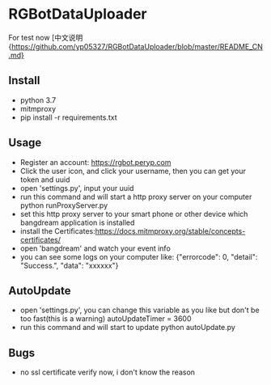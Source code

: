 # RGBotDataUploader
For test now
[中文说明{https://github.com/yp05327/RGBotDataUploader/blob/master/README_CN.md}

## Install 
- python 3.7
- mitmproxy
- pip install -r requirements.txt

## Usage

- Register an account: https://rgbot.peryp.com
- Click the user icon, and click your username, then you can get your token and uuid 
- open 'settings.py', input your uuid
- run this command and will start a http proxy server on your computer  
python runProxyServer.py
- set this http proxy server to your smart phone or other device which bangdream application is installed
- install the Certificates:https://docs.mitmproxy.org/stable/concepts-certificates/
- open 'bangdream' and watch your event info
- you can see some logs on your computer like: 
{"errorcode": 0, "detail": "Success.", "data": "xxxxxx"}  

## AutoUpdate
- open 'settings.py', you can change this variable as you like but don't be too fast(this is a warning)
autoUpdateTimer = 3600
- run this command and will start to update
python autoUpdate.py

## Bugs
- no ssl certificate verify now, i don't know the reason
